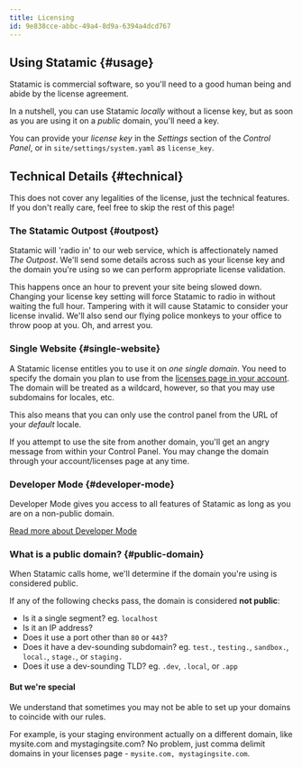 ```yaml
---
title: Licensing
id: 9e838cce-abbc-49a4-8d9a-6394a4dcd767
---
```

## Using Statamic {#usage}

Statamic is commercial software, so you'll need to a good human being and abide by the license agreement.

In a nutshell, you can use Statamic _locally_ without a license key, but as soon as you are using it on a _public_ domain, you'll need a key.

You can provide your *license key* in the _Settings_ section of the _Control Panel_, or in `site/settings/system.yaml` as `license_key`.

## Technical Details {#technical}

This does not cover any legalities of the license, just the technical features. If you don't really care, feel free to skip the rest of this page!

### The Statamic Outpost {#outpost}

Statamic will 'radio in' to our web service, which is affectionately named _The Outpost_. We'll send some details across such as your license key and the domain you're using so we can perform appropriate license validation.

This happens once an hour to prevent your site being slowed down. Changing your license key setting will force Statamic to radio in without waiting the full hour. Tampering with it will cause Statamic to consider your license invalid. We'll also send our flying police monkeys to your office to throw poop at you. Oh, and arrest you.

### Single Website {#single-website}

A Statamic license entitles you to use it on _one single domain_. You need to specify the domain you plan to use from the [licenses page in your account](https://account.statamic.com/licenses). The domain will be treated as a wildcard, however, so that you may use subdomains for locales, etc.

This also means that you can only use the control panel from the URL of your _default_ locale.

If you attempt to use the site from another domain, you'll get an angry message from within your Control Panel. You may change the domain through your account/licenses page at any time.

### Developer Mode {#developer-mode}

Developer Mode gives you access to all features of Statamic as long as you are on a non-public domain.

[Read more about Developer Mode][dev_mode]


### What is a public domain? {#public-domain}

When Statamic calls home, we'll determine if the domain you're using is considered public.

If any of the following checks pass, the domain is considered **not public**:

- Is it a single segment? eg. `localhost`
- Is it an IP address?
- Does it use a port other than `80` or `443`?
- Does it have a dev-sounding subdomain? eg. `test.`, `testing.`, `sandbox.`, `local.`, `stage.`, or `staging.`
- Does it use a dev-sounding TLD? eg. `.dev`, `.local`, or `.app`

#### But we're special

We understand that sometimes you may not be able to set up your domains to coincide with our rules.

For example, is your staging environment actually on a different domain, like mysite.com and mystagingsite.com?
No problem, just comma delimit domains in your licenses page - `mysite.com, mystagingsite.com`.

[dev_mode]: /knowledge-base/developer-mode

